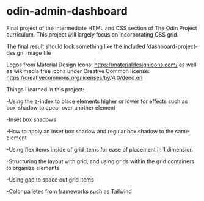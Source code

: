 # odin-admin-dashboard
Final project of the intermediate HTML and CSS section of The Odin Project curriculum. This project will largely focus on incorporating CSS grid. 

The final result should look something like the included 'dashboard-project-design' image file

Logos from Material Design Icons: https://materialdesignicons.com/ 
as well as wikimedia free icons under Creative Common license: https://creativecommons.org/licenses/by/4.0/deed.en 



Things I learned in this project:

-Using the z-index to place elements higher or lower for effects such as box-shadow to apear over another element

-Inset box shadows

-How to apply an inset box shadow and regular box shadow to the same element

-Using flex items inside of grid items for ease of placement in 1 dimension

-Structuring the layout with grid, and using grids within the grid containers to organize elements

-Using gap to space out grid items

-Color palletes from frameworks such as Tailwind
